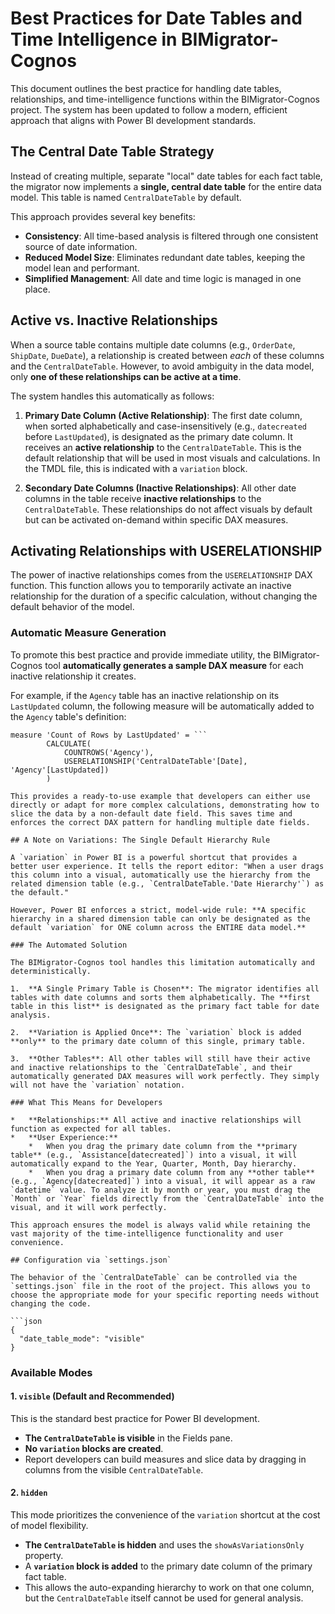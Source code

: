 # Best Practices for Date Tables and Time Intelligence in BIMigrator-Cognos

This document outlines the best practice for handling date tables, relationships, and time-intelligence functions within the BIMigrator-Cognos project. The system has been updated to follow a modern, efficient approach that aligns with Power BI development standards.

## The Central Date Table Strategy

Instead of creating multiple, separate "local" date tables for each fact table, the migrator now implements a **single, central date table** for the entire data model. This table is named `CentralDateTable` by default.

This approach provides several key benefits:
- **Consistency**: All time-based analysis is filtered through one consistent source of date information.
- **Reduced Model Size**: Eliminates redundant date tables, keeping the model lean and performant.
- **Simplified Management**: All date and time logic is managed in one place.

## Active vs. Inactive Relationships

When a source table contains multiple date columns (e.g., `OrderDate`, `ShipDate`, `DueDate`), a relationship is created between *each* of these columns and the `CentralDateTable`. However, to avoid ambiguity in the data model, only **one of these relationships can be active at a time**.

The system handles this automatically as follows:

1.  **Primary Date Column (Active Relationship)**: The first date column, when sorted alphabetically and case-insensitively (e.g., `datecreated` before `LastUpdated`), is designated as the primary date column. It receives an **active relationship** to the `CentralDateTable`. This is the default relationship that will be used in most visuals and calculations. In the TMDL file, this is indicated with a `variation` block.

2.  **Secondary Date Columns (Inactive Relationships)**: All other date columns in the table receive **inactive relationships** to the `CentralDateTable`. These relationships do not affect visuals by default but can be activated on-demand within specific DAX measures.

## Activating Relationships with USERELATIONSHIP

The power of inactive relationships comes from the `USERELATIONSHIP` DAX function. This function allows you to temporarily activate an inactive relationship for the duration of a specific calculation, without changing the default behavior of the model.

### Automatic Measure Generation

To promote this best practice and provide immediate utility, the BIMigrator-Cognos tool **automatically generates a sample DAX measure** for each inactive relationship it creates.

For example, if the `Agency` table has an inactive relationship on its `LastUpdated` column, the following measure will be automatically added to the `Agency` table's definition:

```dax
measure 'Count of Rows by LastUpdated' = ```
        CALCULATE(
            COUNTROWS('Agency'),
            USERELATIONSHIP('CentralDateTable'[Date], 'Agency'[LastUpdated])
        )
```
```
This provides a ready-to-use example that developers can either use directly or adapt for more complex calculations, demonstrating how to slice the data by a non-default date field. This saves time and enforces the correct DAX pattern for handling multiple date fields.

## A Note on Variations: The Single Default Hierarchy Rule

A `variation` in Power BI is a powerful shortcut that provides a better user experience. It tells the report editor: "When a user drags this column into a visual, automatically use the hierarchy from the related dimension table (e.g., `CentralDateTable.'Date Hierarchy'`) as the default."

However, Power BI enforces a strict, model-wide rule: **A specific hierarchy in a shared dimension table can only be designated as the default `variation` for ONE column across the ENTIRE data model.**

### The Automated Solution

The BIMigrator-Cognos tool handles this limitation automatically and deterministically.

1.  **A Single Primary Table is Chosen**: The migrator identifies all tables with date columns and sorts them alphabetically. The **first table in this list** is designated as the primary fact table for date analysis.

2.  **Variation is Applied Once**: The `variation` block is added **only** to the primary date column of this single, primary table.

3.  **Other Tables**: All other tables will still have their active and inactive relationships to the `CentralDateTable`, and their automatically generated DAX measures will work perfectly. They simply will not have the `variation` notation.

### What This Means for Developers

*   **Relationships:** All active and inactive relationships will function as expected for all tables.
*   **User Experience:**
    *   When you drag the primary date column from the **primary table** (e.g., `Assistance[datecreated]`) into a visual, it will automatically expand to the Year, Quarter, Month, Day hierarchy.
    *   When you drag a primary date column from any **other table** (e.g., `Agency[datecreated]`) into a visual, it will appear as a raw `datetime` value. To analyze it by month or year, you must drag the `Month` or `Year` fields directly from the `CentralDateTable` into the visual, and it will work perfectly.

This approach ensures the model is always valid while retaining the vast majority of the time-intelligence functionality and user convenience.

## Configuration via `settings.json`

The behavior of the `CentralDateTable` can be controlled via the `settings.json` file in the root of the project. This allows you to choose the appropriate mode for your specific reporting needs without changing the code.

```json
{
  "date_table_mode": "visible"
}
```

### Available Modes

#### 1. `visible` (Default and Recommended)

This is the standard best practice for Power BI development.
- **The `CentralDateTable` is visible** in the Fields pane.
- **No `variation` blocks are created**.
- Report developers can build measures and slice data by dragging in columns from the visible `CentralDateTable`.

#### 2. `hidden`

This mode prioritizes the convenience of the `variation` shortcut at the cost of model flexibility.
- **The `CentralDateTable` is hidden** and uses the `showAsVariationsOnly` property.
- A **`variation` block is added** to the primary date column of the primary fact table.
- This allows the auto-expanding hierarchy to work on that one column, but the `CentralDateTable` itself cannot be used for general analysis. 